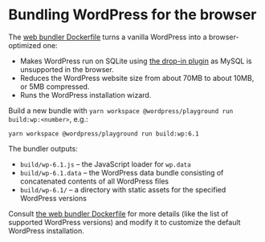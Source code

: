 # Bundling WordPress for the browser

The [web bundler Dockerfile](https://github.com/WordPress/wordpress-playground/blob/trunk/src/wordpress-playground/wordpress/Dockerfile) turns a vanilla WordPress into a browser-optimized one:

* Makes WordPress run on SQLite using [the drop-in plugin](https://github.com/aaemnnosttv/wp-sqlite-db) as MySQL is unsupported in the browser.
* Reduces the WordPress website size from about 70MB to about 10MB, or 5MB compressed.
* Runs the WordPress installation wizard.

Build a new bundle with `yarn workspace @wordpress/playground run build:wp:<number>`, e.g.:

```
yarn workspace @wordpress/playground run build:wp:6.1
```

The bundler outputs:

* `build/wp-6.1.js` – the JavaScript loader for `wp.data`
* `build/wp-6.1.data` – the WordPress data bundle consisting of concatenated contents of all WordPress files
* `build/wp-6.1/` – a directory with static assets for the specified WordPress versions

Consult [the web bundler Dockerfile](https://github.com/WordPress/wordpress-playground/blob/trunk/src/wordpress-playground/wordpress/Dockerfile) for more details (like the list of supported WordPress versions) and modify it to customize the default WordPress installation.
